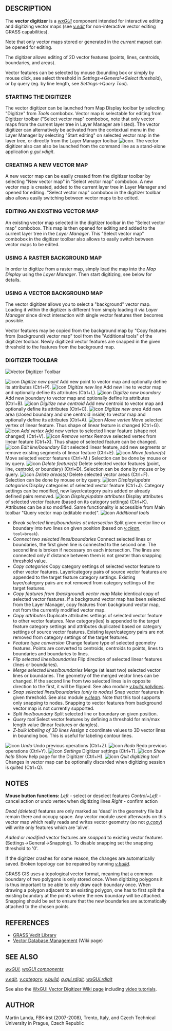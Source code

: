 
## DESCRIPTION

The **vector digitizer** is a *[wxGUI](wxGUI.html)*
component intended for interactive editing and digitizing vector maps
(see *[v.edit](v.edit.html)* for non-interactive
vector editing GRASS capabilities).

Note that only vector maps stored or generated in the *current*
mapset can be opened for editing.

The digitizer allows editing of 2D vector features (points, lines,
centroids, boundaries, and areas).

Vector features can be selected by mouse (bounding box or simply by
mouse click, see select threshold
in *Settings→General→Select threshold*), or by query
(eg. by line length, see *Settings→Query Tool*).

### STARTING THE DIGITIZER

The vector digitizer can be launched from Map Display toolbar by selecting
"Digitize" from *Tools* combobox. Vector map is
selectable for editing from Digitizer toolbar ("Select vector
map" combobox, note that only vector maps from the current layer
tree in Layer Manager are listed).
The vector digitizer can alternatively be activated from the contextual
menu in the Layer Manager by selecting "Start editing" on selected vector
map in the layer tree, or directly from the Layer Manager
toolbar ![icon](icons/edit.png).
The vector digitizer also can also be launched from the command line as a
stand-alone application *g.gui.vdigit*.

### CREATING A NEW VECTOR MAP

A new vector map can be easily created from the digitizer toolbar by
selecting "New vector map" in "Select vector map"
combobox. A new vector map is created, added to the current layer tree
in Layer Manager and opened for editing. "Select vector map"
combobox in the digitizer toolbar also allows easily switching between
vector maps to be edited.

### EDITING AN EXISTING VECTOR MAP

An existing vector map selected in the digitizer toolbar in the
"Select vector map" combobox. This map is then opened for editing
and added to the current layer tree in the *Layer Manager*. This
"Select vector map" combobox in the digitizer toolbar also allows
to easily switch between vector maps to be edited.

### USING A RASTER BACKGROUND MAP

In order to digitize from a raster map, simply load the map into the
*Map Display* using the *Layer Manager*. Then start digitizing,
see below for details.

### USING A VECTOR BACKGROUND MAP

The vector digitizer allows you to select a "background" vector map.
Loading it within the digitizer is different from simply loading it via
*Layer Manager* since direct interaction with single vector features
then becomes possible.

Vector features may be copied from the background map by "Copy features from
(background) vector map" tool from the "Additional tools" of the
digitizer toolbar.
Newly digitized vector features are snapped in the given threshold to the features
from the background map.

### DIGITIZER TOOLBAR

![Vector Digitizer Toolbar](vdigit_toolbar.jpg)

![icon](icons/point-create.png)
*Digitize new point*
Add new point to vector map and optionally define its
attributes (Ctrl+P).
![icon](icons/line-create.png)
*Digitize new line*
Add new line to vector map and optionally define its
attributes (Ctrl+L).
![icon](icons/boundary-create.png)
*Digitize new boundary*
Add new boundary to vector map and optionally define its
attributes (Ctrl+B).
![icon](icons/centroid-create.png)
*Digitize new centroid*
Add new centroid to vector map and optionally define its
attributes (Ctrl+C).
![icon](icons/polygon-create.png)
*Digitize new area*
Add new area (closed boundary and one centroid inside) to vector
map and optionally define its attributes (Ctrl+A).
![icon](icons/vertex-move.png)
*Move vertex*
Move selected vertex of linear feature. Thus shape of linear
feature is changed (Ctrl+G).
![icon](icons/vertex-create.png)
*Add vertex*
Add new vertex to selected linear feature (shape not
changed) (Ctrl+V).
![icon](icons/vertex-delete.png)
*Remove vertex*
Remove selected vertex from linear feature (Ctrl+X). Thus shape of selected
feature can be changed.
![icon](icons/line-edit.png)
*Edit line/boundary*
Edit selected linear feature, add new segments or remove
existing segments of linear feature (Ctrl+E).
![icon](icons/line-move.png)
*Move feature(s)*
Move selected vector features (Ctrl+M.) Selection can be done by mouse or
by query.
![icon](icons/line-delete.png)
*Delete feature(s)*
Delete selected vector features (point, line, centroid, or
boundary) (Ctrl+D). Selection can be done by mouse or by query.
![icon](icons/polygon-delete.png)
*Delete areas(s)*
Delete selected vector areas (Ctrl+F). Selection can be done by mouse
or by query.
![icon](icons/cats-display.png)
*Display/update categories*
Display categories of selected vector feature (Ctrl+J). Category settings
can be modified, new layer/category pairs added or already defined pairs
removed.
![icon](icons/attributes-display.png)
*Display/update attributes*
Display attributes of selected vector feature (based on its
category settings) (Ctrl+K). Attributes can be also modified. Same
functionality is accessible from Main toolbar "Query vector map
(editable mode)".
![icon](icons/tools.png)
*Additional tools*

* *Break selected lines/boundaries at intersection*
   Split
  given vector line or boundary into two lines on given position
  (based on *[v.clean](v.clean.html)*,
  `tool=break`).
* *Connect two selected lines/boundaries*
   Connect selected
  lines or boundaries, the first given line is connected to the
  second one. The second line is broken if necessary on each intersection.
  The lines are connected only if distance between them is not greater
  than snapping threshold value.
* *Copy categories*
  Copy category settings of
  selected vector feature to other vector
  features. Layer/category pairs of source vector features are
  appended to the target feature category settings. Existing
  layer/category pairs are not removed from category settings of
  the target features.
* *Copy features from (background) vector map*
   Make identical copy of
  selected vector features. If a background vector map has been
  selected from the Layer Manager, copy features from background
  vector map, not from the currently modified vector map.
* *Copy attributes*
  Duplicate attributes settings of
  selected vector feature to other vector features. New
  category(ies) is appended to the target feature category
  settings and attributes duplicated based on category settings
  of source vector features. Existing layer/category pairs are
  not removed from category settings of the target
  features.
* *Feature type conversion*
   Change feature type of selected
  geometry features. Points are converted to centroids,
  centroids to points, lines to boundaries and boundaries to
  lines.
* *Flip selected lines/boundaries*
   Flip direction of
  selected linear features (lines or boundaries).
* *Merge selected lines/boundaries*
   Merge (at least two)
  selected vector lines or boundaries. The geometry of the
  merged vector lines can be changed. If the second line from
  two selected lines is in opposite direction to the first, it
  will be flipped. See also
  module *[v.build.polylines](v.build.polylines.html)*.
* *Snap selected lines/boundaries (only to nodes)*
   Snap
  vector features in given threshold. See also
  module *[v.clean](v.clean.html)*. Note that
  this tool supports only snapping to nodes. Snapping to vector
  features from background vector map is not currently
  supported.
* *Split line/boundary*
  Split selected line or boundary on
  given position.
* *Query tool*
  Select vector features by defining a threshold for
  min/max length value (linear features or dangles).
* *Z-bulk labeling of 3D lines*
   Assign z coordinate values to 3D
  vector lines in bounding box. This is useful for labeling contour lines.

![icon](icons/undo.png)
*Undo*
Undo previous operations (Ctrl+Z).
![icon](icons/redo.png)
*Redo*
Redo previous operations (Ctrl+Y).
![icon](icons/settings.png)
*Settings*
Digitizer settings (Ctrl+T).
![icon](icons/help.png)
*Show help*
Show help page for the Digitizer (Ctrl+H).
![icon](icons/quit.png)
*Quit digitizing tool*
Changes in vector map can be optionally discarded when
digitizing session is quited (Ctrl+Q).

## NOTES

**Mouse button functions:**
*Left* - select or deselect features
*Control+Left* - cancel action or undo vertex when digitizing lines
*Right* - confirm action

*Dead (deleted)* features are only marked as 'dead' in the geometry file
but remain there and occupy space. Any vector module
used afterwards on this vector map which really reads and writes
vector geometry (so not *[g.copy](g.copy.html)*)
will write only features which are 'alive'.

*Added or modified* vector features are *snapped* to
existing vector features (Settings→General→Snapping). To
disable snapping set the snapping threshold to '0'.

If the digitizer crashes for some reason, the changes are
automatically saved. Broken topology can be repaired by running
*[v.build](v.build.html)*.

GRASS GIS uses a topological vector format, meaning that a common boundary of
two polygons is only stored once. When digitizing polygons it is thus important
to be able to only draw each boundary once. When drawing a polygon adjacent to an
existing polygon, one has to first split the existing boundary at the points where
the new boundary will be attached. Snapping should be set to ensure that the new
boundaries are automatically attached to the chosen points.

## REFERENCES

* [GRASS Vedit Library](https://grass.osgeo.org/programming8/veditlib.html)
* [Vector Database Management](https://grasswiki.osgeo.org/wiki/Vector_Database_Management) (Wiki page)

## SEE ALSO

*[wxGUI](wxGUI.html),
[wxGUI components](wxGUI.components.html)*

*[v.edit](v.edit.html),
[v.category](v.category.html),
[v.build](v.build.html),
[g.gui.rdigit](g.gui.rdigit.html),
[wxGUI.rdigit](wxGUI.rdigit.html)*

See also the [WxGUI Vector Digitizer Wiki page](https://grasswiki.osgeo.org/wiki/WxGUI_Vector_Digitizer)
including [video
tutorials](https://grasswiki.osgeo.org/wiki/WxGUI_Vector_Digitizer#Vector_tutorials).

## AUTHOR

Martin Landa, FBK-irst (2007-2008), Trento, Italy, and Czech Technical
University in Prague, Czech Republic
